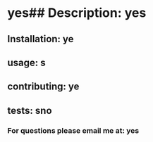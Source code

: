 # yes## Description: yes 
## Installation: ye 
 ## usage: s 
## contributing: ye 
## tests: sno 
 ### For questions please email me at: yes 
